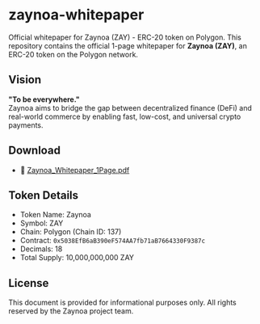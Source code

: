 # zaynoa-whitepaper
Official whitepaper for Zaynoa (ZAY) - ERC-20 token on Polygon.
This repository contains the official 1-page whitepaper for **Zaynoa (ZAY)**, an ERC-20 token on the Polygon network.

## Vision
**"To be everywhere."**  
Zaynoa aims to bridge the gap between decentralized finance (DeFi) and real-world commerce by enabling fast, low-cost, and universal crypto payments.

## Download
- 📄 [Zaynoa_Whitepaper_1Page.pdf](Zaynoa_Whitepaper_1Page.pdf)

## Token Details
- Token Name: Zaynoa
- Symbol: ZAY
- Chain: Polygon (Chain ID: 137)
- Contract: `0x5038EfB6aB390eF574AA7fb71aB7664330F9387c`
- Decimals: 18
- Total Supply: 10,000,000,000 ZAY

## License
This document is provided for informational purposes only. All rights reserved by the Zaynoa project team.

